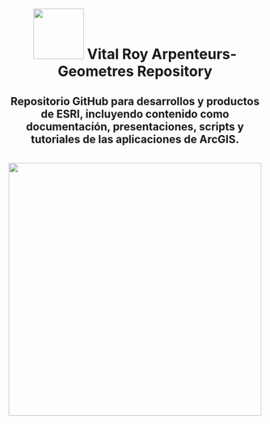 <div id="title" align="center">   <h1><img src="https://arpenteurs.ca/wp-content/uploads/2019/03/Logo-VR-A-G_sm.png" width="100"/> Vital Roy Arpenteurs-Geometres Repository </h1></div>

<div id="header" align="center">
  <h2>Repositorio GitHub para desarrollos y productos de ESRI, incluyendo contenido como documentación, presentaciones, scripts y tutoriales de las aplicaciones de ArcGIS.</h2><br>
    <img src="https://www.esri.com/content/dam/esrisites/en-us/digital-twin/assets/digital-twin-banner-foreground.png" width="500"/><br>
</div>
